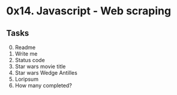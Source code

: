 # 0x14. Javascript - Web scraping

## Tasks

0. Readme
1. Write me
2. Status code
3. Star wars movie title
4. Star wars Wedge Antilles
5. Loripsum
6. How many completed?
